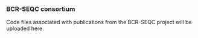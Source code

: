### BCR-SEQC consortium ###

Code files associated with publications from the BCR-SEQC project will be uploaded here.
